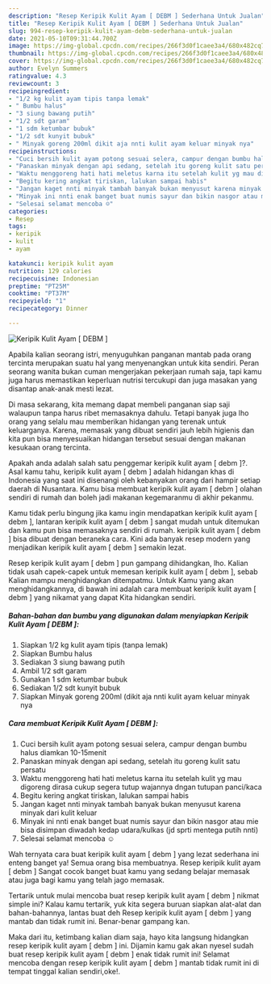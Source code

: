 ```yaml
---
description: "Resep Keripik Kulit Ayam [ DEBM ] Sederhana Untuk Jualan"
title: "Resep Keripik Kulit Ayam [ DEBM ] Sederhana Untuk Jualan"
slug: 994-resep-keripik-kulit-ayam-debm-sederhana-untuk-jualan
date: 2021-05-10T09:31:44.700Z
image: https://img-global.cpcdn.com/recipes/266f3d0f1caee3a4/680x482cq70/keripik-kulit-ayam-debm-foto-resep-utama.jpg
thumbnail: https://img-global.cpcdn.com/recipes/266f3d0f1caee3a4/680x482cq70/keripik-kulit-ayam-debm-foto-resep-utama.jpg
cover: https://img-global.cpcdn.com/recipes/266f3d0f1caee3a4/680x482cq70/keripik-kulit-ayam-debm-foto-resep-utama.jpg
author: Evelyn Summers
ratingvalue: 4.3
reviewcount: 3
recipeingredient:
- "1/2 kg kulit ayam tipis tanpa lemak"
- " Bumbu halus"
- "3 siung bawang putih"
- "1/2 sdt garam"
- "1 sdm ketumbar bubuk"
- "1/2 sdt kunyit bubuk"
- " Minyak goreng 200ml dikit aja nnti kulit ayam keluar minyak nya"
recipeinstructions:
- "Cuci bersih kulit ayam potong sesuai selera, campur dengan bumbu halus diamkan 10-15menit"
- "Panaskan minyak dengan api sedang, setelah itu goreng kulit satu persatu"
- "Waktu menggoreng hati hati meletus karna itu setelah kulit yg mau digoreng dirasa cukup segera tutup wajannya dngan tutupan panci/kaca"
- "Begitu kering angkat tiriskan, lalukan sampai habis"
- "Jangan kaget nnti minyak tambah banyak bukan menyusut karena minyak dari kulit keluar"
- "Minyak ini nnti enak banget buat numis sayur dan bikin nasgor atau mie bisa disimpan diwadah kedap udara/kulkas (jd sprti mentega putih nnti)"
- "Selesai selamat mencoba ☺"
categories:
- Resep
tags:
- keripik
- kulit
- ayam

katakunci: keripik kulit ayam 
nutrition: 129 calories
recipecuisine: Indonesian
preptime: "PT25M"
cooktime: "PT37M"
recipeyield: "1"
recipecategory: Dinner

---
```



![Keripik Kulit Ayam [ DEBM ]](https://img-global.cpcdn.com/recipes/266f3d0f1caee3a4/680x482cq70/keripik-kulit-ayam-debm-foto-resep-utama.jpg)

Apabila kalian seorang istri, menyuguhkan panganan mantab pada orang tercinta merupakan suatu hal yang menyenangkan untuk kita sendiri. Peran seorang  wanita bukan cuman mengerjakan pekerjaan rumah saja, tapi kamu juga harus memastikan keperluan nutrisi tercukupi dan juga masakan yang disantap anak-anak mesti lezat.

Di masa  sekarang, kita memang dapat membeli panganan siap saji walaupun tanpa harus ribet memasaknya dahulu. Tetapi banyak juga lho orang yang selalu mau memberikan hidangan yang terenak untuk keluarganya. Karena, memasak yang dibuat sendiri jauh lebih higienis dan kita pun bisa menyesuaikan hidangan tersebut sesuai dengan makanan kesukaan orang tercinta. 



Apakah anda adalah salah satu penggemar keripik kulit ayam [ debm ]?. Asal kamu tahu, keripik kulit ayam [ debm ] adalah hidangan khas di Indonesia yang saat ini disenangi oleh kebanyakan orang dari hampir setiap daerah di Nusantara. Kamu bisa membuat keripik kulit ayam [ debm ] olahan sendiri di rumah dan boleh jadi makanan kegemaranmu di akhir pekanmu.

Kamu tidak perlu bingung jika kamu ingin mendapatkan keripik kulit ayam [ debm ], lantaran keripik kulit ayam [ debm ] sangat mudah untuk ditemukan dan kamu pun bisa memasaknya sendiri di rumah. keripik kulit ayam [ debm ] bisa dibuat dengan beraneka cara. Kini ada banyak resep modern yang menjadikan keripik kulit ayam [ debm ] semakin lezat.

Resep keripik kulit ayam [ debm ] pun gampang dihidangkan, lho. Kalian tidak usah capek-capek untuk memesan keripik kulit ayam [ debm ], sebab Kalian mampu menghidangkan ditempatmu. Untuk Kamu yang akan menghidangkannya, di bawah ini adalah cara membuat keripik kulit ayam [ debm ] yang nikamat yang dapat Kita hidangkan sendiri.

<!--inarticleads1-->

##### Bahan-bahan dan bumbu yang digunakan dalam menyiapkan Keripik Kulit Ayam [ DEBM ]:

1. Siapkan 1/2 kg kulit ayam tipis (tanpa lemak)
1. Siapkan  Bumbu halus
1. Sediakan 3 siung bawang putih
1. Ambil 1/2 sdt garam
1. Gunakan 1 sdm ketumbar bubuk
1. Sediakan 1/2 sdt kunyit bubuk
1. Siapkan  Minyak goreng 200ml (dikit aja nnti kulit ayam keluar minyak nya




<!--inarticleads2-->

##### Cara membuat Keripik Kulit Ayam [ DEBM ]:

1. Cuci bersih kulit ayam potong sesuai selera, campur dengan bumbu halus diamkan 10-15menit
1. Panaskan minyak dengan api sedang, setelah itu goreng kulit satu persatu
1. Waktu menggoreng hati hati meletus karna itu setelah kulit yg mau digoreng dirasa cukup segera tutup wajannya dngan tutupan panci/kaca
1. Begitu kering angkat tiriskan, lalukan sampai habis
1. Jangan kaget nnti minyak tambah banyak bukan menyusut karena minyak dari kulit keluar
1. Minyak ini nnti enak banget buat numis sayur dan bikin nasgor atau mie bisa disimpan diwadah kedap udara/kulkas (jd sprti mentega putih nnti)
1. Selesai selamat mencoba ☺




Wah ternyata cara buat keripik kulit ayam [ debm ] yang lezat sederhana ini enteng banget ya! Semua orang bisa membuatnya. Resep keripik kulit ayam [ debm ] Sangat cocok banget buat kamu yang sedang belajar memasak atau juga bagi kamu yang telah jago memasak.

Tertarik untuk mulai mencoba buat resep keripik kulit ayam [ debm ] nikmat simple ini? Kalau kamu tertarik, yuk kita segera buruan siapkan alat-alat dan bahan-bahannya, lantas buat deh Resep keripik kulit ayam [ debm ] yang mantab dan tidak rumit ini. Benar-benar gampang kan. 

Maka dari itu, ketimbang kalian diam saja, hayo kita langsung hidangkan resep keripik kulit ayam [ debm ] ini. Dijamin kamu gak akan nyesel sudah buat resep keripik kulit ayam [ debm ] enak tidak rumit ini! Selamat mencoba dengan resep keripik kulit ayam [ debm ] mantab tidak rumit ini di tempat tinggal kalian sendiri,oke!.

